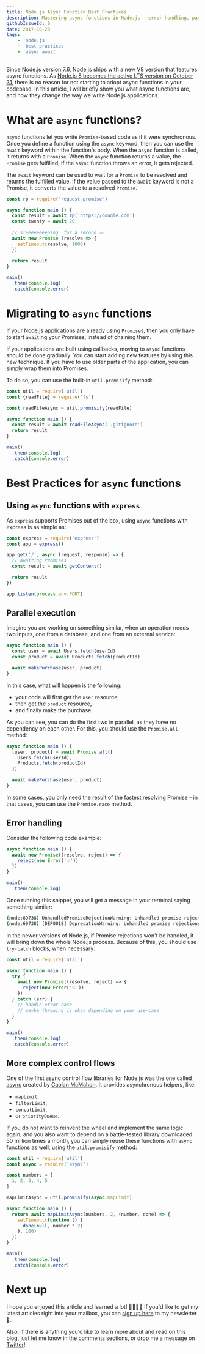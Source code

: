 ```yaml
---
title: Node.js Async Function Best Practices
description: Mastering async functions in Node.js - error handling, parallel execution and complex control flows
githubIssueId: 6
date: 2017-10-23
tags:
    - 'node.js'
    - 'best practices'
    - 'async await'
---
```


Since Node.js version 7.6, Node.js ships with a new V8 version that features async functions. As [Node.js 8 becomes the active LTS version on October 31](https://github.com/nodejs/Release), there is no reason for not starting to adopt async functions in your codebase. In this article, I will briefly show you what async functions are, and how they change the way we write Node.js applications.

# What are `async` functions?

`async` functions let you write `Promise`-based code as if it were synchronous. Once you define a function using the `async` keyword, then you can use the `await` keyword within the function's body. When the `async` function is called, it returns with a `Promise`. When the `async` function returns a value, the `Promise` gets fulfilled, if the `async` function throws an error, it gets rejected.

The `await` keyword can be used to wait for a `Promise` to be resolved and returns the fulfilled value. If the value passed to the `await` keyword is not a Promise, it converts the value to a resolved `Promise`. 

```javascript
const rp = require('request-promise')

async function main () {
  const result = await rp('https://google.com')
  const twenty = await 20
  
  // sleeeeeeeeping  for a second 💤
  await new Promise (resolve => {
    setTimeout(resolve, 1000)
  })

  return result
}

main()
  .then(console.log)
  .catch(console.error)
```

# Migrating to `async` functions

If your Node.js applications are already using `Promise`s, then you only have to start `await`ing your Promises, instead of chaining them.

If your applications are built using callbacks, moving to `async` functions should be done gradually. You can start adding new features by using this new technique. If you have to use older parts of the application, you can simply wrap them into Promises.

To do so, you can use the built-in `util.promisify` method:

```javascript
const util = require('util')
const {readFile} = require('fs')

const readFileAsync = util.promisify(readFile)

async function main () {
  const result = await readFileAsync('.gitignore')
  return result
}

main()
  .then(console.log)
  .catch(console.error)
```

# Best Practices for `async` functions

## Using `async` functions with `express`

As `express` supports Promises out of the box, using `async` functions with express is as simple as:

```javascript
const express = require('express')
const app = express()

app.get('/', async (request, response) => {
  // awaiting Promises
  const result = await getContent()

  return result
})

app.listen(process.env.PORT)
```

## Parallel execution

Imagine you are working on something similar, when an operation needs two inputs, one from a database, and one from an external service:

```javascript
async function main () {
  const user = await Users.fetch(userId)
  const product = await Products.fetch(productId)

  await makePurchase(user, product)
}
```

In this case, what will happen is the following:

* your code will first get the `user` resource,
* then get the `product` resource,
* and finally make the purchase.

As you can see, you can do the first two in parallel, as they have no dependency on each other. For this, you should use the `Promise.all` method:

```javascript
async function main () {
  [user, product] = await Promise.all([
    Users.fetch(userId),
    Products.fetch(productId)
  ])

  await makePurchase(user, product)
}
```

In some cases, you only need the result of the fastest resolving Promise - in that cases, you can use the `Promise.race` method.

## Error handling

Consider the following code example:

```javascript
async function main () {
  await new Promise((resolve, reject) => {
    reject(new Error('💥'))
  })
}

main()
  .then(console.log)
```

Once running this snippet, you will get a message in your terminal saying something similar:

```bash
(node:69738) UnhandledPromiseRejectionWarning: Unhandled promise rejection (rejection id: 2): Error: 💥
(node:69738) [DEP0018] DeprecationWarning: Unhandled promise rejections are deprecated. In the future, promise rejections that are not handled will terminate the Node.js process with a non-zero exit code.
```

In the newer versions of Node.js, if Promise rejections won't be handled, it will bring down the whole Node.js process. Because of this, you should  use `try-catch` blocks, when necessary:

```javascript
const util = require('util')

async function main () {
  try {
    await new Promise((resolve, reject) => {
      reject(new Error('💥'))
    })
  } catch (err) {
    // handle error case
    // maybe throwing is okay depending on your use-case
  }
}

main()
  .then(console.log)
  .catch(console.error)

```

## More complex control flows

One of the first async control flow libraries for Node.js was the one called [async](http://caolan.github.io/async/) created by [Caolan McMahon](https://twitter.com/caolan). It provides asynchronous helpers, like:

* `mapLimit`,
* `filterLimit`,
* `concatLimit`,
* or `priorityQueue`.

If you do not want to reinvent the wheel and implement the same logic again, and you also want to depend on a battle-tested library downloaded 50 million times a month, you can simply reuse these functions with `async` functions as well, using the `util.promisify` method:

```javascript
const util = require('util')
const async = require('async')

const numbers = [
  1, 2, 3, 4, 5
]

mapLimitAsync = util.promisify(async.mapLimit)

async function main () {
  return await mapLimitAsync(numbers, 2, (number, done) => {
    setTimeout(function () {
      done(null, number * 2)
    }, 100)
  })
}

main()
  .then(console.log)
  .catch(console.error)
```

# Next up

I hope you enjoyed this article and learned a lot! 👩‍🎓👨‍🎓 If you'd like to get my latest articles right into your mailbox, you can [sign up here](https://www.getrevue.co/profile/gergelyke) to my newsletter 📨.

Also, if there is anything you'd like to learn more about and read on this blog, just let me know in the comments sections, or drop me a message on [Twitter](https://twitter.com/nthgergo)!

